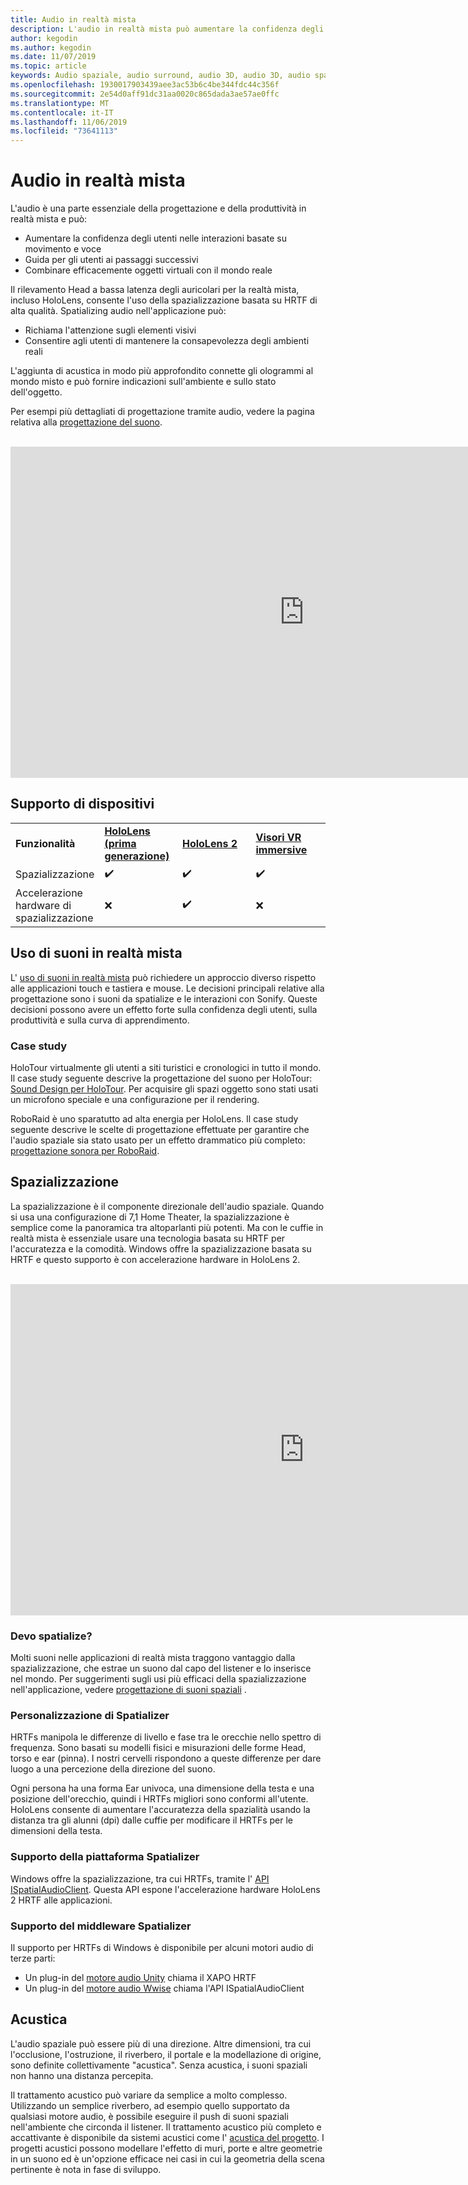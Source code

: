 ```yaml
---
title: Audio in realtà mista
description: L'audio in realtà mista può aumentare la confidenza degli utenti nelle interazioni dell'interfaccia utente e immergere gli utenti nell'esperienza.
author: kegodin
ms.author: kegodin
ms.date: 11/07/2019
ms.topic: article
keywords: Audio spaziale, audio surround, audio 3D, audio 3D, audio spaziale
ms.openlocfilehash: 1930017903439aee3ac53b6c4be344fdc44c356f
ms.sourcegitcommit: 2e54d0aff91dc31aa0020c865dada3ae57ae0ffc
ms.translationtype: MT
ms.contentlocale: it-IT
ms.lasthandoff: 11/06/2019
ms.locfileid: "73641113"
---
```

# <a name="audio-in-mixed-reality"></a>Audio in realtà mista
L'audio è una parte essenziale della progettazione e della produttività in realtà mista e può:
* Aumentare la confidenza degli utenti nelle interazioni basate su movimento e voce
* Guida per gli utenti ai passaggi successivi
* Combinare efficacemente oggetti virtuali con il mondo reale

Il rilevamento Head a bassa latenza degli auricolari per la realtà mista, incluso HoloLens, consente l'uso della spazializzazione basata su HRTF di alta qualità. Spatializing audio nell'applicazione può:
* Richiama l'attenzione sugli elementi visivi
* Consentire agli utenti di mantenere la consapevolezza degli ambienti reali

L'aggiunta di acustica in modo più approfondito connette gli ologrammi al mondo misto e può fornire indicazioni sull'ambiente e sullo stato dell'oggetto.

Per esempi più dettagliati di progettazione tramite audio, vedere la pagina relativa alla [progettazione del suono](spatial-sound-design.md).

<br>

<iframe width="940" height="530" src="https://www.youtube.com/embed/PTPvx7mDon4" frameborder="0" allow="accelerometer; autoplay; encrypted-media; gyroscope; picture-in-picture" allowfullscreen></iframe>

## <a name="device-support"></a>Supporto di dispositivi

<table>
    <colgroup>
    <col width="25%" />
    <col width="25%" />
    <col width="25%" />
    <col width="25%" />
    </colgroup>
    <tr>
        <td><strong>Funzionalità</strong></td>
        <td><a href="hololens-hardware-details.md"><strong>HoloLens (prima generazione)</strong></a></td>
        <td><a href="https://docs.microsoft.com/hololens/hololens2-hardware"><strong>HoloLens 2</strong></td>
        <td><a href="immersive-headset-hardware-details.md"><strong>Visori VR immersive</strong></a></td>
    </tr>
     <tr>
        <td>Spazializzazione</td>
        <td>✔️</td>
        <td>✔️</td>
        <td>✔️</td>
    </tr>
     <tr>
        <td>Accelerazione hardware di spazializzazione</td>
        <td>❌</td>
        <td>✔️</td>
        <td>❌</td>
    </tr>
</table>

## <a name="using-sounds-in-mixed-reality"></a>Uso di suoni in realtà mista
L' [uso di suoni in realtà mista](spatial-sound-design.md) può richiedere un approccio diverso rispetto alle applicazioni touch e tastiera e mouse. Le decisioni principali relative alla progettazione sono i suoni da spatialize e le interazioni con Sonify. Queste decisioni possono avere un effetto forte sulla confidenza degli utenti, sulla produttività e sulla curva di apprendimento.

### <a name="case-studies"></a>Case study
HoloTour virtualmente gli utenti a siti turistici e cronologici in tutto il mondo. Il case study seguente descrive la progettazione del suono per HoloTour: [Sound Design per HoloTour](case-study-spatial-sound-design-for-holotour.md). Per acquisire gli spazi oggetto sono stati usati un microfono speciale e una configurazione per il rendering.

RoboRaid è uno sparatutto ad alta energia per HoloLens. Il case study seguente descrive le scelte di progettazione effettuate per garantire che l'audio spaziale sia stato usato per un effetto drammatico più completo: [progettazione sonora per RoboRaid](case-study-using-spatial-sound-in-roboraid.md).

## <a name="spatialization"></a>Spazializzazione
La spazializzazione è il componente direzionale dell'audio spaziale. Quando si usa una configurazione di 7,1 Home Theater, la spazializzazione è semplice come la panoramica tra altoparlanti più potenti. Ma con le cuffie in realtà mista è essenziale usare una tecnologia basata su HRTF per l'accuratezza e la comodità. Windows offre la spazializzazione basata su HRTF e questo supporto è con accelerazione hardware in HoloLens 2.

<br>

<iframe width="940" height="530" src="https://www.youtube.com/embed/aB3TDjYklmo" frameborder="0" allow="accelerometer; autoplay; encrypted-media; gyroscope; picture-in-picture" allowfullscreen></iframe>

### <a name="should-i-spatialize"></a>Devo spatialize?
Molti suoni nelle applicazioni di realtà mista traggono vantaggio dalla spazializzazione, che estrae un suono dal capo del listener e lo inserisce nel mondo. Per suggerimenti sugli usi più efficaci della spazializzazione nell'applicazione, vedere [progettazione di suoni spaziali](spatial-sound-design.md) .

### <a name="spatializer-personalization"></a>Personalizzazione di Spatializer
HRTFs manipola le differenze di livello e fase tra le orecchie nello spettro di frequenza. Sono basati su modelli fisici e misurazioni delle forme Head, torso e ear (pinna). I nostri cervelli rispondono a queste differenze per dare luogo a una percezione della direzione del suono. 

Ogni persona ha una forma Ear univoca, una dimensione della testa e una posizione dell'orecchio, quindi i HRTFs migliori sono conformi all'utente. HoloLens consente di aumentare l'accuratezza della spazialità usando la distanza tra gli alunni (dpi) dalle cuffie per modificare il HRTFs per le dimensioni della testa.

### <a name="spatializer-platform-support"></a>Supporto della piattaforma Spatializer
Windows offre la spazializzazione, tra cui HRTFs, tramite l' [API ISpatialAudioClient](https://docs.microsoft.com/windows/win32/coreaudio/spatial-sound). Questa API espone l'accelerazione hardware HoloLens 2 HRTF alle applicazioni.

### <a name="spatializer-middleware-support"></a>Supporto del middleware Spatializer
Il supporto per HRTFs di Windows è disponibile per alcuni motori audio di terze parti:
* Un plug-in del [motore audio Unity](spatial-sound-in-unity.md) chiama il XAPO HRTF
* Un plug-in del [motore audio Wwise](https://www.audiokinetic.com/products/plug-ins/msspatial/) chiama l'API ISpatialAudioClient

## <a name="acoustics"></a>Acustica
L'audio spaziale può essere più di una direzione. Altre dimensioni, tra cui l'occlusione, l'ostruzione, il riverbero, il portale e la modellazione di origine, sono definite collettivamente "acustica". Senza acustica, i suoni spaziali non hanno una distanza percepita.

Il trattamento acustico può variare da semplice a molto complesso. Utilizzando un semplice riverbero, ad esempio quello supportato da qualsiasi motore audio, è possibile eseguire il push di suoni spaziali nell'ambiente che circonda il listener. Il trattamento acustico più completo e accattivante è disponibile da sistemi acustici come l' [acustica del progetto](https://aka.ms/acoustics). I progetti acustici possono modellare l'effetto di muri, porte e altre geometrie in un suono ed è un'opzione efficace nei casi in cui la geometria della scena pertinente è nota in fase di sviluppo.

